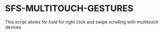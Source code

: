 # SFS-MULTITOUCH-GESTURES
This script allows for hold for right click and swipe scrolling with multitouch devices
